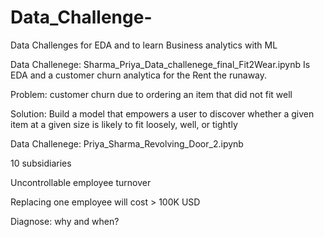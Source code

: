 # Data_Challenge-
Data Challenges for EDA and to learn Business analytics with ML


Data Challenege: Sharma_Priya_Data_challenege_final_Fit2Wear.ipynb
Is EDA and a customer churn analytica for the Rent the runaway.

Problem: customer churn due to ordering an item that did not fit well

Solution: Build a model that empowers a user to discover whether a given item at a given size is likely to fit loosely, 
well, or tightly


Data Challenege: Priya_Sharma_Revolving_Door_2.ipynb

10 subsidiaries

Uncontrollable employee turnover 

Replacing one employee will cost > 100K USD

Diagnose: why and when?




